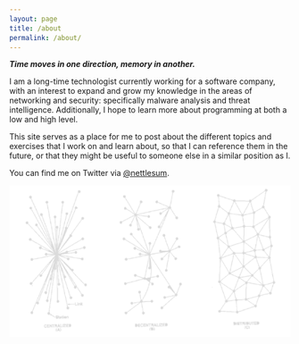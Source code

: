 ```yaml
---
layout: page
title: /about
permalink: /about/
---
```

***Time moves in one direction, memory in another.***

I am a long-time technologist currently working for a software company, with an interest to expand and grow my knowledge in the areas of networking and security: specifically malware analysis and threat intelligence. Additionally, I hope to learn more about programming at both a low and high level.

This site serves as a place for me to post about the different topics and exercises that I work on and learn about, so that I can reference them in the future, or that they might be useful to someone else in a similar position as I. 

You can find me on Twitter via [@nettlesum](https://twitter.com/nettlesum). 

![rhizome](/assets/main/rhizome.png)
